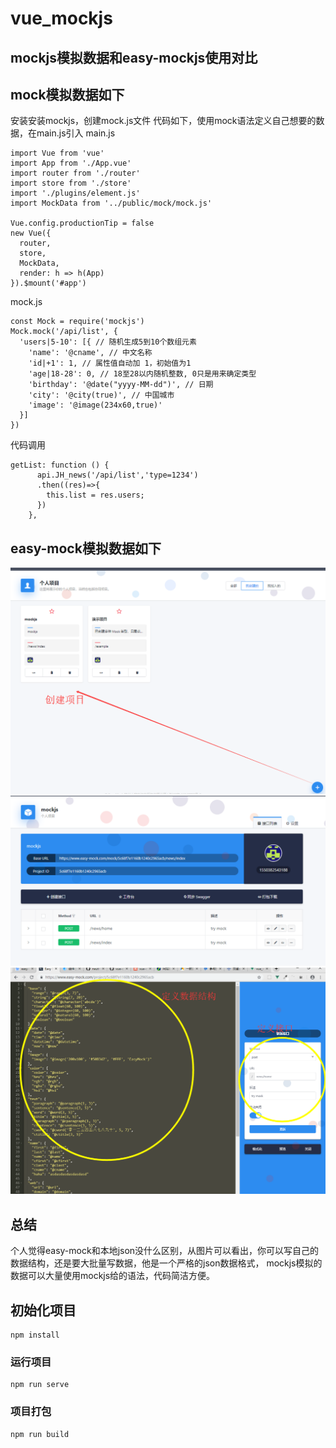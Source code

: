 # vue_mockjs
## mockjs模拟数据和easy-mockjs使用对比
## mock模拟数据如下

安装安装mockjs，创建mock.js文件  代码如下，使用mock语法定义自己想要的数据，在main.js引入
main.js
```
import Vue from 'vue'
import App from './App.vue'
import router from './router'
import store from './store'
import './plugins/element.js'
import MockData from '../public/mock/mock.js'

Vue.config.productionTip = false
new Vue({
  router,
  store,
  MockData,
  render: h => h(App)
}).$mount('#app')
```

mock.js
```
const Mock = require('mockjs')
Mock.mock('/api/list', {
  'users|5-10': [{ // 随机生成5到10个数组元素
    'name': '@cname', // 中文名称
    'id|+1': 1, // 属性值自动加 1，初始值为1
    'age|18-28': 0, // 18至28以内随机整数, 0只是用来确定类型
    'birthday': '@date("yyyy-MM-dd")', // 日期
    'city': '@city(true)', // 中国城市
    'image': '@image(234x60,true)'
  }]
})

```
代码调用
```
getList: function () {
      api.JH_news('/api/list','type=1234')
      .then((res)=>{
        this.list = res.users;
      })
    },
```
## easy-mock模拟数据如下
![easy-mock text](./src/assets/1.jpg)
![easy-mock text](./src/assets/2.jpg)
![easy-mock text](./src/assets/3.jpg)

## 总结
个人觉得easy-mock和本地json没什么区别，从图片可以看出，你可以写自己的数据结构，还是要大批量写数据，他是一个严格的json数据格式，
mockjs模拟的数据可以大量使用mockjs给的语法，代码简洁方便。

## 初始化项目
```
npm install
```

### 运行项目
```
npm run serve
```

### 项目打包
```
npm run build
```

